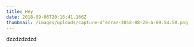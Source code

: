 ```yaml
---
title: Hey
date: 2018-09-06T20:16:41.166Z
thumbnail: /images/uploads/capture-d’écran-2018-08-28-à-09.54.50.png
---
```

dzzdzdzdzd
